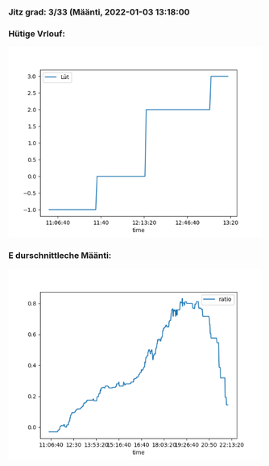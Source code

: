 ### Jitz grad: 3/33 (Määnti, 2022-01-03 13:18:00

### Hütige Vrlouf:
![Graph](Today.png)

### E durschnittleche Määnti:
![Graph](Määnti.png)